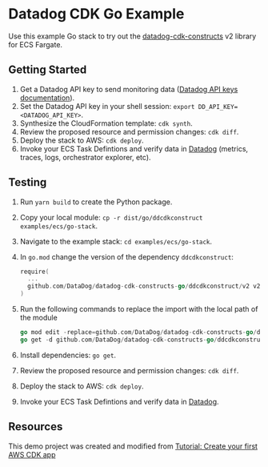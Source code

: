 # Datadog CDK Go Example

Use this example Go stack to try out the [datadog-cdk-constructs](https://github.com/DataDog/datadog-cdk-constructs) v2 library for ECS Fargate.

## Getting Started

1. Get a Datadog API key to send monitoring data ([Datadog API keys documentation](https://docs.datadoghq.com/account_management/api-app-keys/#add-an-api-key-or-client-token)).
1. Set the Datadog API key in your shell session: `export DD_API_KEY=<DATADOG_API_KEY>`.
1. Synthesize the CloudFormation template: `cdk synth`.
1. Review the proposed resource and permission changes: `cdk diff`.
1. Deploy the stack to AWS: `cdk deploy`.
1. Invoke your ECS Task Defintions and verify data in [Datadog](https://app.datadoghq.com/) (metrics, traces, logs, orchestrator explorer, etc).

## Testing

1. Run `yarn build` to create the Python package.
2. Copy your local module: `cp -r dist/go/ddcdkconstruct examples/ecs/go-stack`.
3. Navigate to the example stack: `cd examples/ecs/go-stack`.
4. In `go.mod` change the version of the dependency `ddcdkconstruct`:

    ```go
    require(
      ...
      github.com/DataDog/datadog-cdk-constructs-go/ddcdkconstruct/v2 v2.0.0-unpublished
    )
    ```

5. Run the following commands to replace the import with the local path of the module

    ```go
    go mod edit -replace=github.com/DataDog/datadog-cdk-constructs-go/ddcdkconstruct/v2@v2.0.0-unpublished=./ddcdkconstruct
    go get -d github.com/DataDog/datadog-cdk-constructs-go/ddcdkconstruct/v2@v2.0.0-unpublished
    ```

6. Install dependencies: `go get`.
7. Review the proposed resource and permission changes: `cdk diff`.
8. Deploy the stack to AWS: `cdk deploy`.
9. Invoke your ECS Task Defintions and verify data in [Datadog](https://app.datadoghq.com/).

## Resources

This demo project was created and modified from [Tutorial: Create your first AWS CDK app](https://docs.aws.amazon.com/cdk/v2/guide/hello_world.html)
